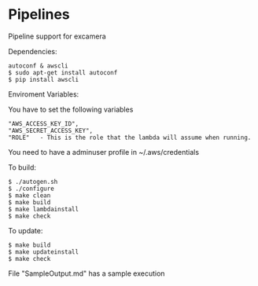 # Pipelines
Pipeline support for excamera

Dependencies:

	autoconf & awscli
	$ sudo apt-get install autoconf
	$ pip install awscli

Enviroment Variables:

You have to set the following variables

	"AWS_ACCESS_KEY_ID", 
	"AWS_SECRET_ACCESS_KEY",
	"ROLE"   - This is the role that the lambda will assume when running.

You need to have a adminuser profile in ~/.aws/credentials

To build:

	$ ./autogen.sh
	$ ./configure
	$ make clean
	$ make build
	$ make lambdainstall
	$ make check

To update:
	
	$ make build
	$ make updateinstall
	$ make check

File "SampleOutput.md" has a sample execution
